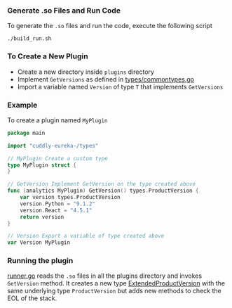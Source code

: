 ### Generate .so Files and Run Code
To generate the `.so` files and run the code, execute the following script
```shell
./build_run.sh
```


### To Create a New Plugin
- Create a new directory inside `plugins` directory
- Implement `GetVersions` as defined in [types/commontypes.go](./types/commontypes.go)
- Import a variable named `Version` of type `T` that implements `GetVersions`

### Example
To create a plugin named `MyPlugin`

```go
package main

import "cuddly-eureka-/types"

// MyPlugin Create a custom type
type MyPlugin struct {
}

// GetVersion Implement GetVersion on the type created above
func (analytics MyPlugin) GetVersion() types.ProductVersion {
	var version types.ProductVersion
	version.Python = "9.1.2"
	version.React = "4.5.1"
	return version
}

// Version Export a variable of type created above
var Version MyPlugin
```

### Running the plugin
[runner.go](./runner.go) reads the `.so` files in all the plugins directory
and invokes `GetVersion` method. It creates a new type [ExtendedProductVersion](./depchecker.go)
with the same underlying type `ProductVersion` but adds new methods
to check the EOL of the stack.